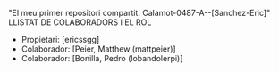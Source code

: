 "El meu primer repositori compartit: Calamot-0487-A--[Sanchez-Eric]"
LLISTAT DE COLABORADORS I EL ROL
- Propietari: [ericssgg]
- Colaborador: [Peier, Matthew (mattpeier)]
- Colaborador: [Bonilla, Pedro (lobandolerpi)]
